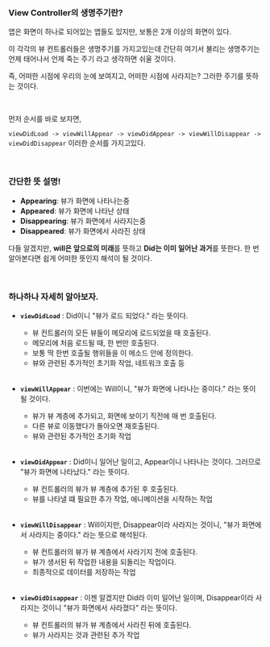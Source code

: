 ### View Controller의 생명주기란?

앱은 화면이 하나로 되어있는 앱들도 있지만, 보통은 2개 이상의 화면이 있다.

이 각각의 뷰 컨트롤러들은 생명주기를 가지고있는데 간단히 여기서 불리는 생명주기는 언제 태어나서 언제 죽는 주기 라고 생각하면 쉬울 것이다.

즉, 어떠한 시점에 우리의 눈에 보여지고, 어떠한 시점에 사라지는? 그러한 주기를 뜻하는 것이다.

<br>

먼저 순서를 바로 보자면,

`viewDidLoad -> viewWillAppear -> viewDidAppear -> viewWillDisappear -> viewDidDisappear` 이러한 순서를 가지고있다.


<br>

### 간단한 뜻 설명!
- **Appearing**: 뷰가 화면에 나타나는중
- **Appeared**: 뷰가 화면에 나타난 상태
- **Disappearing**: 뷰가 화면에서 사라지는중
- **Disappeared**: 뷰가 화면에서 사라진 상태

다들 알겠지만, **will은 앞으로의 미래**를 뜻하고 **Did는 이미 일어난 과거**를 뜻한다. 한 번 알아본다면 쉽게 어떠한 뜻인지 해석이 될 것이다.

<br>

### 하나하나 자세히 알아보자.
<!-- 아래 설명들은 강의들은거 가져다 쓴거라 Blog에 올릴거면 수정 필요할듯. -->
- **`viewDidLoad`** : Did이니 "뷰가 로드 되었다." 라는 뜻이다.
    - 뷰 컨트롤러의 모든 뷰들이 메모리에 로드되었을 때 호출된다.
    - 메모리에 처음 로드될 때, 한 번만 호출된다.
    - 보통 딱 한번 호출될 행위들을 이 메소드 안에 정의한다.
    - 뷰와 관련된 추가적인 초기화 작업, 네트워크 호출 등
    <br>

- **`viewWillAppear`** : 이번에는 Will이니, "뷰가 화면에 나타나는 중이다." 라는 뜻이 될 것이다.
    - 뷰가 뷰 계층에 추가되고, 화면에 보이기 직전에 매 번 호출된다.
    - 다른 뷰로 이동했다가 돌아오면 재호출된다.
    - 뷰와 관련된 추가적인 초기화 작업
    <br>

- **`viewDidAppear`** : Did이니 일어난 일이고, Appear이니 나타나는 것이다. 그러므로  "뷰가 화면에 나타났다." 라는 뜻이다.
    - 뷰 컨트롤러의 뷰가 뷰 계층에 추가된 후 호출된다.
    - 뷰를 나타낼 떄 필요한 추가 작업, 애니메이션을 시작하는 작업
    <br>

- **`viewWillDisappear`** : Will이지만, Disappear이라 사라지는 것이니, "뷰가 화면에서 사라지는 중이다." 라는 뜻으로 해석된다.
    - 뷰 컨트롤러의 뷰가 뷰 계층에서 사라기지 전에 호출된다.
    - 뷰가 생서된 뒤 작업한 내용을 되돌리는 작업이다.
    - 최종적으로 데이터를 저장하는 작업
    <br>

- **`viewDidDisappear`** : 이젠 알겠지만 Did라 이미 일어난 일이며, Disappear이라 사라지는 것이니 "뷰가 화면에서 사라졌다" 라는 뜻이다.
    - 뷰 컨트롤러의 뷰가 뷰 계층에서 사라진 뒤에 호출된다.
    - 뷰가 사라지는 것과 관련된 추가 작업